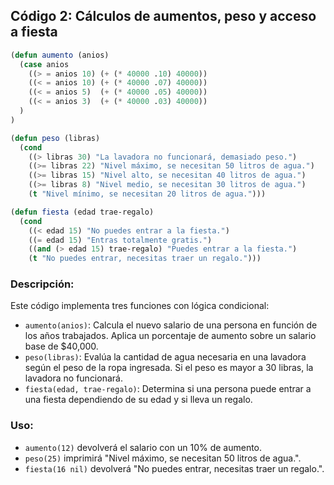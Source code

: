 ## Código 2: Cálculos de aumentos, peso y acceso a fiesta

```lisp
(defun aumento (anios)
  (case anios
    ((> = anios 10) (+ (* 40000 .10) 40000))
    ((< = anios 10) (+ (* 40000 .07) 40000))
    ((< = anios 5)  (+ (* 40000 .05) 40000))
    ((< = anios 3)  (+ (* 40000 .03) 40000))
  )
)

(defun peso (libras)
  (cond
    ((> libras 30) "La lavadora no funcionará, demasiado peso.")
    ((>= libras 22) "Nivel máximo, se necesitan 50 litros de agua.")
    ((>= libras 15) "Nivel alto, se necesitan 40 litros de agua.")
    ((>= libras 8) "Nivel medio, se necesitan 30 litros de agua.")
    (t "Nivel mínimo, se necesitan 20 litros de agua.")))

(defun fiesta (edad trae-regalo)
  (cond
    ((< edad 15) "No puedes entrar a la fiesta.")
    ((= edad 15) "Entras totalmente gratis.")
    ((and (> edad 15) trae-regalo) "Puedes entrar a la fiesta.")
    (t "No puedes entrar, necesitas traer un regalo.")))
```

### Descripción:
Este código implementa tres funciones con lógica condicional:
- `aumento(anios)`: Calcula el nuevo salario de una persona en función de los años trabajados. Aplica un porcentaje de aumento sobre un salario base de $40,000.
- `peso(libras)`: Evalúa la cantidad de agua necesaria en una lavadora según el peso de la ropa ingresada. Si el peso es mayor a 30 libras, la lavadora no funcionará.
- `fiesta(edad, trae-regalo)`: Determina si una persona puede entrar a una fiesta dependiendo de su edad y si lleva un regalo.

### Uso:
- `aumento(12)` devolverá el salario con un 10% de aumento.
- `peso(25)` imprimirá "Nivel máximo, se necesitan 50 litros de agua.".
- `fiesta(16 nil)` devolverá "No puedes entrar, necesitas traer un regalo.".
